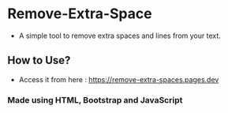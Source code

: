 # Remove-Extra-Space
- A simple tool to remove extra spaces and lines from your text.
## How to Use?
- Access it from here : https://remove-extra-spaces.pages.dev
### Made using HTML, Bootstrap and JavaScript
